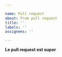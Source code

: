 ```yaml
---

name: Pull request
about: From pull request
title: ''
labels: ''
assignees: ''

---
```


**Le pull request est super**
